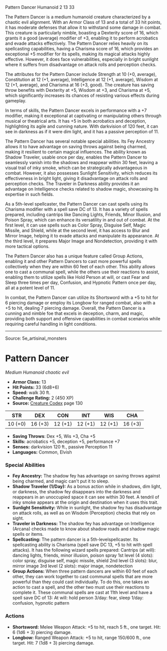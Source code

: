 <MonsterName/>Pattern Dancer</MonsterName>
<CreatureType/>Humanoid</CreatureType>
<CR/>2</CR>
<AC/>13</AC>
<HP/>33</HP>
<summary>The Pattern Dancer is a medium humanoid creature characterized by a chaotic evil alignment. With an Armor Class of 13 and a total of 33 hit points, it has moderate defenses that allow it to withstand some damage in combat. This creature is particularly nimble, boasting a Dexterity score of 16, which grants it a good (average) modifier of +3, enabling it to perform acrobatics and evade attacks effectively. The Pattern Dancer relies heavily on its spellcasting capabilities, having a Charisma score of 16, which provides an exceptional +5 modifier for its spells, making its magical attacks highly effective. However, it does face vulnerabilities, especially in bright sunlight where it suffers from disadvantage on attack rolls and perception checks.</summary>

<detail>

The attributes for the Pattern Dancer include Strength at 10 (+0, average), Constitution at 12 (+1, average), Intelligence at 12 (+1, average), Wisdom at 12 (+1, average), and Charisma at 16 (+3, good). The creature has saving throw benefits with Dexterity at +5, Wisdom at +3, and Charisma at +5, which significantly increases its chances of resisting various effects during gameplay.

In terms of skills, the Pattern Dancer excels in performance with a +7 modifier, making it exceptional at captivating or manipulating others through musical or theatrical arts. It has +5 in both acrobatics and deception, highlighting its agile and cunning nature. With darkvision of 120 feet, it can see in darkness as if it were dim light, and it has a passive perception of 11.

The Pattern Dancer has several notable special abilities. Its Fey Ancestry allows it to have advantage on saving throws against being charmed, making it resilient to certain magical influences. The ability known as Shadow Traveler, usable once per day, enables the Pattern Dancer to seamlessly vanish into the shadows and reappear within 30 feet, leaving a visual trail of inky smoke, which can be strategically advantageous in combat. However, it also possesses Sunlight Sensitivity, which reduces its effectiveness in bright light, giving it disadvantage on attack rolls and perception checks. The Traveler in Darkness ability provides it an advantage on Intelligence checks related to shadow magic, showcasing its expertise in such fields.

As a 5th-level spellcaster, the Pattern Dancer can cast spells using its Charisma modifier with a spell save DC of 13. It has a variety of spells prepared, including cantrips like Dancing Lights, Friends, Minor Illusion, and Poison Spray, which can enhance its versatility in and out of combat. At the first level, it can use spells such as Color Spray, Disguise Self, Magic Missile, and Shield, while at the second level, it has access to Blur and Mirror Image, helping it to evade attacks and manipulate its appearance. At the third level, it prepares Major Image and Nondetection, providing it with more tactical options.

The Pattern Dancer also has a unique feature called Group Actions, enabling it and other Pattern Dancers to cast more powerful spells collectively when they are within 60 feet of each other. This ability allows one to cast a communal spell, while the others use their reactions to assist, enabling them to utilize spells like Hold Person at will, or cast Fear and Sleep three times per day, Confusion, and Hypnotic Pattern once per day, all at a potent level of 11.

In combat, the Pattern Dancer can utilize its Shortsword with a +5 to hit for 6 piercing damage or employ its Longbow for ranged combat, also with a +5 to hit, dealing 7 piercing damage. Overall, the Pattern Dancer is a cunning and nimble foe that excels in deception, charm, and magic, providing both support and offensive capabilities in combat scenarios while requiring careful handling in light conditions.</detail>



---

Source: 5e_artisinal_monsters

# Pattern Dancer

*Medium* *Humanoid* *chaotic evil*

- **Armor Class:** 13
- **Hit Points:** 33 (6d8+6)
- **Speed:** walk 30 ft.
- **Challenge Rating:** 2 (450 XP)
- **Source:** [Creature Codex](https://koboldpress.com/kpstore/product/creature-codex-for-5th-edition-dnd) page 130

| STR | DEX | CON | INT | WIS | CHA |
| --- | --- | --- | --- | --- | --- |
| 10 (+0) | 16 (+3) | 12 (+1) | 12 (+1) | 12 (+1) | 16 (+3) |

- **Saving Throws**: Dex +5, Wis +3, Cha +5
- **Skills:** acrobatics +5, deception +5, performance +7
- **Senses:** darkvision 120 ft., passive Perception 11
- **Languages:** Common, Elvish

### Special Abilities

- **Fey Ancestry:** The shadow fey has advantage on saving throws against being charmed, and magic can't put it to sleep.
- **Shadow Traveler (1/Day):** As a bonus action while in shadows, dim light, or darkness, the shadow fey disappears into the darkness and reappears in an unoccupied space it can see within 30 feet. A tendril of inky smoke appears at the origin and destination when it uses this trait.
- **Sunlight Sensitivity:** While in sunlight, the shadow fey has disadvantage on attack rolls, as well as on Wisdom (Perception) checks that rely on sight.
- **Traveler in Darkness:** The shadow fey has advantage on Intelligence (Arcana) checks made to know about shadow roads and shadow magic spells or items.
- **Spellcasting:** The pattern dancer is a 5th-levelspellcaster. Its spellcasting ability is Charisma (spell save DC 13, +5 to hit with spell attacks). It has the following wizard spells prepared:
Cantrips (at will): dancing lights, friends, minor illusion, poison spray
1st level (4 slots): color spray, disguise self, magic missile, shield
2nd level (3 slots): blur, mirror image
3rd level (2 slots): major image, nondetection
- **Group Actions:** When three pattern dancers are within 60 feet of each other, they can work together to cast communal spells that are more powerful than they could cast individually. To do this, one takes an action to cast a spell, and the other two must use their reactions to complete it. These communal spells are cast at 11th level and have a spell save DC of 13:
At will: hold person
3/day: fear, sleep
1/day: confusion, hypnotic pattern

### Actions

- **Shortsword:** Melee Weapon Attack: +5 to hit, reach 5 ft., one target. Hit: 6 (1d6 + 3) piercing damage.
- **Longbow:** Ranged Weapon Attack: +5 to hit, range 150/600 ft., one target. Hit: 7 (1d8 + 3) piercing damage.




